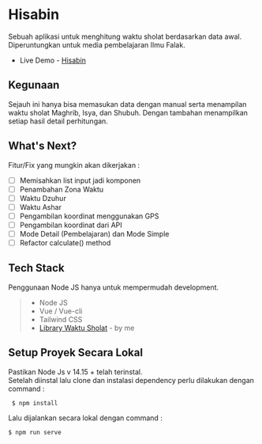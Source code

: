 # Hisabin

Sebuah aplikasi untuk menghitung waktu sholat berdasarkan data awal. Diperuntungkan untuk media pembelajaran Ilmu Falak.

- Live Demo - [Hisabin](https://hisabin.vercel.app/)

## Kegunaan

Sejauh ini hanya bisa memasukan data dengan manual serta menampilan waktu sholat Maghrib, Isya, dan Shubuh. Dengan tambahan menampilkan setiap hasil detail perhitungan.

## What's Next?

Fitur/Fix yang mungkin akan dikerjakan :

- [ ] Memisahkan list input jadi komponen
- [ ] Penambahan Zona Waktu
- [ ] Waktu Dzuhur
- [ ] Waktu Ashar
- [ ] Pengambilan koordinat menggunakan GPS
- [ ] Pengambilan koordinat dari API
- [ ] Mode Detail (Pembelajaran) dan Mode Simple
- [ ] Refactor calculate() method

## Tech Stack

Penggunaan Node JS hanya untuk mempermudah development.

> - Node JS
> - Vue / Vue-cli
> - Tailwind CSS
> - [Library Waktu Sholat](https://github.com/tikosewads/IslamicPrayerTimes) - by me

## Setup Proyek Secara Lokal

Pastikan Node Js v 14.15 + telah terinstal.  
Setelah diinstal lalu clone dan instalasi dependency perlu dilakukan dengan command :

     $ npm install

Lalu dijalankan secara lokal dengan command :

    $ npm run serve
